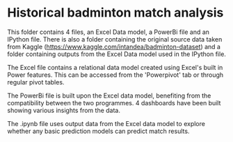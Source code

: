 # Historical badminton match analysis

This folder contains 4 files, an Excel Data model, a PowerBi file and an IPython file. There is also a folder containing the original source data taken from Kaggle (https://www.kaggle.com/intandea/badminton-dataset) and a folder containing outputs from the Excel Data model used in the IPython file.

The Excel file contains a relational data model created using Excel's built in Power features. This can be accessed from the 'Powerpivot' tab or through regular pivot tables.

The PowerBi file is built upon the Excel data model, benefiting from the compatibility between the two programmes. 4 dashboards have been built showing various insights from the data.

The .ipynb file uses output data from the Excel data model to explore whether any basic prediction models can predict match results.
